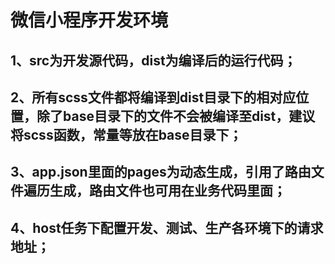 # 微信小程序开发环境

## 1、src为开发源代码，dist为编译后的运行代码；

## 2、所有scss文件都将编译到dist目录下的相对应位置，除了base目录下的文件不会被编译至dist，建议将scss函数，常量等放在base目录下；

## 3、app.json里面的pages为动态生成，引用了路由文件遍历生成，路由文件也可用在业务代码里面；

## 4、host任务下配置开发、测试、生产各环境下的请求地址；
